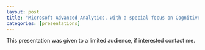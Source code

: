 ```yaml
---
layout: post
title: "Microsoft Advanced Analytics, with a special focus on Cognitive Services and Azure Machine Learning at the Data Science Belgium Bootcamp October '16."
categories: [presentations]
---
```


This presentation was given to a limited audience, if interested contact me. 
